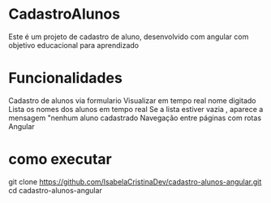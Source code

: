 # CadastroAlunos

Este é um projeto de cadastro de aluno, desenvolvido com angular com objetivo educacional para aprendizado 

# Funcionalidades
Cadastro de alunos via formulario 
Visualizar em tempo real nome digitado 
Lista os nomes dos alunos em tempo real 
 Se a lista estiver vazia , aparece a mensagem "nenhum aluno cadastrado 
 Navegação entre páginas com rotas Angular
 


# como executar 
git clone https://github.com/IsabelaCristinaDev/cadastro-alunos-angular.git
cd cadastro-alunos-angular